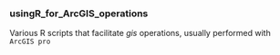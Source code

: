 ### usingR_for_ArcGIS_operations

Various R scripts that facilitate _gis_ operations, usually performed with `ArcGIS pro`
